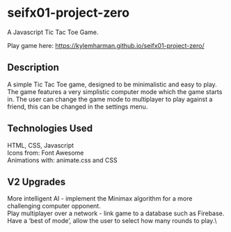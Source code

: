# seifx01-project-zero
A Javascript Tic Tac Toe Game. 

Play game here: https://kylemharman.github.io/seifx01-project-zero/

## Description
A simple Tic Tac Toe game, designed to be minimalistic and easy to play. The game features a very simplistic computer mode which the game starts in. The user can change the game mode to multiplayer to play against a friend, this can be changed in the settings menu. 

## Technologies Used
HTML, CSS, Javascript\
Icons from: Font Awesome\
Animations with: animate.css and CSS 

## V2 Upgrades
More intelligent AI - implement the Minimax algorithm for a more challenging computer opponent.\
Play multiplayer over a network - link game to a database such as Firebase.\
Have a ‘best of mode’, allow the user to select how many rounds to play.\
